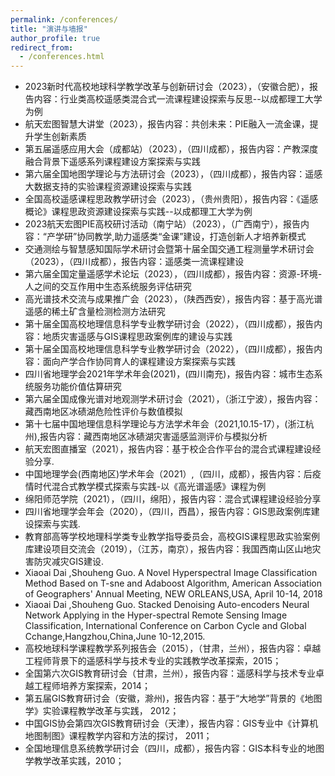 ```yaml
---
permalink: /conferences/
title: "演讲与墙报"
author_profile: true
redirect_from: 
  - /conferences.html
---
```

- 2023新时代高校地球科学教学改革与创新研讨会（2023），（安徽合肥），报告内容：行业类高校遥感类混合式一流课程建设探索与反思--以成都理工大学为例
- 航天宏图智慧大讲堂（2023），报告内容：共创未来：PIE融入一流金课，提升学生创新素质
- 第五届遥感应用大会（成都站）（2023），（四川成都），报告内容：产教深度融合背景下遥感系列课程建设方案探索与实践
- 第六届全国地图学理论与方法研讨会（2023），（四川成都），报告内容：遥感大数据支持的实验课程资源建设探索与实践
- 全国高校遥感课程思政教学研讨会（2023），（贵州贵阳），报告内容：《遥感概论》课程思政资源建设探索与实践--以成都理工大学为例
- 2023航天宏图PIE高校研讨活动（南宁站）（2023），（广西南宁），报告内容：“产学研”协同教学,助力遥感类“金课”建设，打造创新人才培养新模式
- 交通测绘与智慧感知国际学术研讨会暨第十届全国交通工程测量学术研讨会（2023），（四川成都），报告内容：遥感类一流课程建设
- 第六届全国定量遥感学术论坛（2023），（四川成都），报告内容：资源-环境-人之间的交互作用中生态系统服务评估研究 
- 高光谱技术交流与成果推广会（2023），（陕西西安），报告内容：基于高光谱遥感的稀土矿含量检测检测方法研究
- 第十届全国高校地理信息科学专业教学研讨会（2022），（四川成都），报告内容：地质灾害遥感与GIS课程思政案例库的建设与实践
- 第十届全国高校地理信息科学专业教学研讨会（2022），（四川成都），报告内容：面向产学合作协同育人的课程建设方案探索与实践
- 四川省地理学会2021年学术年会(2021)，(四川南充)，报告内容：城市生态系统服务功能价值估算研究 
- 第六届全国成像光谱对地观测学术研讨会（2021），（浙江宁波），报告内容：藏西南地区冰碛湖危险性评价与数值模拟
- 第十七届中国地理信息科学理论与方法学术年会（2021,10.15-17），(浙江杭州),报告内容：藏西南地区冰碛湖灾害遥感监测评价与模拟分析
- 航天宏图直播室（2021），报告内容：基于校企合作平台的混合式课程建设经验分享.
- 中国地理学会(西南地区)学术年会（2021）,（四川，成都），报告内容：后疫情时代混合式教学模式探索与实践-以《高光谱遥感》课程为例
- 绵阳师范学院（2021），（四川，绵阳），报告内容：混合式课程建设经验分享
- 四川省地理学会年会（2020），（四川，西昌），报告内容：GIS思政案例库建设探索与实践.
- 教育部高等学校地理科学类专业教学指导委员会，高校GIS课程思政实验案例库建设项目交流会（2019），（江苏，南京），报告内容：我国西南山区山地灾害防灾减灾GIS建设.
- Xiaoai Dai ,Shouheng Guo. A Novel Hyperspectral Image Classification Method Based on T-sne and Adaboost Algorithm, American Association of Geographers' Annual Meeting, NEW ORLEANS,USA, April 10-14, 2018
- Xiaoai Dai ,Shouheng Guo. Stacked Denoising Auto-encoders Neural Network Applying in the Hyper-spectral Remote Sensing Image Classification, International Conference on Carbon Cycle and Global Cchange,Hangzhou,China,June 10-12,2015.
- 高校地球科学课程教学系列报告会（2015），（甘肃，兰州），报告内容：卓越工程师背景下的遥感科学与技术专业的实践教学改革探索，2015；
- 全国第六次GIS教育研讨会（甘肃，兰州），报告内容：遥感科学与技术专业卓越工程师培养方案探索，2014；
- 第五届GIS教育研讨会（安徽，滁州)，报告内容：基于“大地学”背景的《地图学》实验课程教学改革与实践， 2012；
- 中国GIS协会第四次GIS教育研讨会（天津），报告内容：GIS专业中《计算机地图制图》课程教学内容和方法的探讨， 2011；
- 全国地理信息系统教学研讨会（四川，成都），报告内容：GIS本科专业的地图学教学改革实践，2010；
